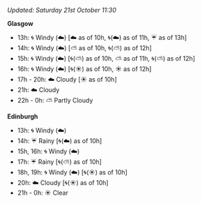 *Updated: Saturday 21st October 11:30*

**Glasgow**

* 13h: :cyclone: Windy (:cloud:) [:cloud: as of 10h, :cyclone:(:cloud:) as of 11h, :umbrella: as of 13h]
* 14h: :cyclone: Windy (:cloud:) [:partly_sunny: as of 10h, :cyclone:(:partly_sunny:) as of 12h]
* 15h: :cyclone: Windy (:cloud:) [:cyclone:(:partly_sunny:) as of 10h, :partly_sunny: as of 11h, :cyclone:(:partly_sunny:) as of 12h]
* 16h: :cyclone: Windy (:cloud:) [:cyclone:(:sunny:) as of 10h, :sunny: as of 12h]
* 17h - 20h: :cloud: Cloudy [:sunny: as of 10h]
* 21h: :cloud: Cloudy
* 22h - 0h: :partly_sunny: Partly Cloudy

**Edinburgh**

* 13h: :cyclone: Windy (:cloud:)
* 14h: :umbrella: Rainy [:cyclone:(:cloud:) as of 10h]
* 15h, 16h: :cyclone: Windy (:cloud:)
* 17h: :umbrella: Rainy [:cyclone:(:partly_sunny:) as of 10h]
* 18h, 19h: :cyclone: Windy (:cloud:) [:cyclone:(:sunny:) as of 10h]
* 20h: :cloud: Cloudy [:cyclone:(:sunny:) as of 10h]
* 21h - 0h: :sunny: Clear
